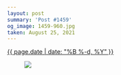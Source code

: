 ```yaml
---
layout: post
summary: 'Post #1459'
og_image: 1459-960.jpg
taken: August 25, 2021
---
```


<div class="post">
 <time>
  <a href="/1459">
   {{ page.date | date: "%B %-d, %Y" }}
  </a>
 </time>
 <a href="/1459">
  <figure data-taken="8/25/2021">
   <img sizes="(min-width: 700px) 50vw, calc(100vw - 2rem)" src="{{ site.assets_url }}/1459-480.jpg" srcset="{{ site.assets_url }}/1459-240.jpg 240w, {{ site.assets_url }}/1459-480.jpg 480w, {{ site.assets_url }}/1459-720.jpg 720w, {{ site.assets_url }}/1459-960.jpg 960w"/>
  </figure>
 </a>
</div>
